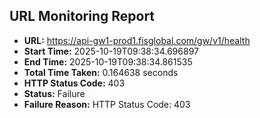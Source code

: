 ## URL Monitoring Report

- **URL:** https://api-gw1-prod1.fisglobal.com/gw/v1/health
- **Start Time:** 2025-10-19T09:38:34.696897
- **End Time:** 2025-10-19T09:38:34.861535
- **Total Time Taken:** 0.164638 seconds
- **HTTP Status Code:** 403
- **Status:** Failure
- **Failure Reason:** HTTP Status Code: 403
